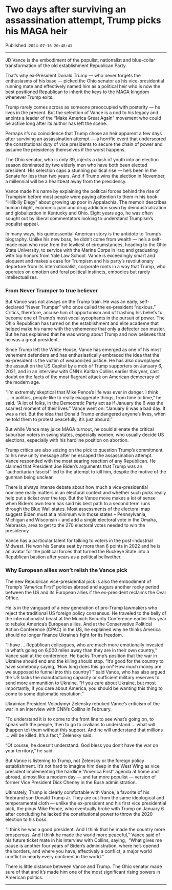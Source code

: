 # Two days after surviving an assassination attempt, Trump picks his MAGA heir

Published :`2024-07-16 20:48:41`

---

JD Vance is the embodiment of the populist, nationalist and blue-collar transformation of the old establishment Republican Party.

That’s why ex-President Donald Trump — who never forgets the enthusiasms of his base — picked the Ohio senator as his vice-presidential running mate and effectively named him as a political heir who is now the best positioned Republican to inherit the keys to the MAGA kingdom whenever Trump exits.

Trump rarely comes across as someone preoccupied with posterity — he lives in the present. But the selection of Vance is a nod to his legacy and anoints a leader of the “Make America Great Again” movement who could be active long after its author has left the scene.

Perhaps it’s no coincidence that Trump chose an heir apparent a few days after surviving an assassination attempt — a horrific event that underscored the constitutional duty of vice presidents to secure the chain of power and assume the presidency themselves if the worst happens.

The Ohio senator, who is only 39, injects a dash of youth into an election season dominated by two elderly men who have both been elected president. His selection caps a stunning political rise — he’s been in the Senate for less than two years. And if Trump wins the election in November, a millennial will be a heartbeat away from the presidency.

Vance made his name by explaining the political forces behind the rise of Trumpism before most people were paying attention to them in his book “Hillbilly Elegy” about growing up poor in Appalachia. The memoir describes human blight, economic pain and drug addiction sown by deindustrialization and globalization in Kentucky and Ohio. Eight years ago, he was often sought out by liberal commentators looking to understand Trumpism’s populist appeal.

In many ways, his quintessential American story is the antidote to Trump’s biography. Unlike his new boss, he didn’t come from wealth — he’s a self-made man who rose from the lowliest of circumstances, heading to the Ohio State University, to service with the Marine Corps in Iraq and graduating with top honors from Yale Law School. Vance is exceedingly smart and eloquent and makes a case for Trumpism and his party’s revolutionary departure from its internationalist, corporate roots in a way that Trump, who operates on emotion and feral political instincts, embodies but rarely intellectualizes.

### From Never Trumper to true believer

But Vance was not always on the Trump train. He was an early, self-declared “Never Trumper” who once called the ex-president “noxious.” Critics, therefore, accuse him of opportunism and of trashing his beliefs to become one of Trump’s most vocal sycophants in the pursuit of power. The Ohio Republican has turned on the establishment and elite academe that helped make his name with the vehemence that only a defector can muster. But he has explained that he was wrong about Trump and now believes that he was a great president.

Since Trump left the White House, Vance has emerged as one of his most vehement defenders and has enthusiastically embraced the idea that the ex-president is the victim of weaponized justice. He has also downplayed the assault on the US Capitol by a mob of Trump supporters on January 6, 2021, and in an interview with CNN’s Kaitlan Collins earlier this year, cast doubt on the facts of the most flagrant attack on American democracy of the modern age.

“I’m extremely skeptical that Mike Pence’s life was ever in danger. I think … in politics, people like to really exaggerate things, from time to time,” he said. “A lot of folks, in the Democratic Party act as if January the 6 was the scariest moment of their lives.” Vance went on: “January 6 was a bad day. It was a riot. But the idea that Donald Trump endangered anyone’s lives, when he told them to protest peacefully, it’s just absurd.”

But while Vance may juice MAGA turnout, he could alienate the critical suburban voters in swing states, especially women, who usually decide US elections, especially with his hardline position on abortion.

Trump critics are also seizing on the pick to question Trump’s commitment to his new unity message after he escaped the assassination attempt. Vance responded with the most searing reaction of any Republican. He claimed that President Joe Biden’s arguments that Trump was an “authoritarian fascist” led to the attempt to kill him, despite the motive of the gunman being unclear.

There is always intense debate about how much a vice-presidential nominee really matters in an electoral context and whether such picks really help put a ticket over the top. But the Vance move makes a lot of sense when Biden’s own team has said his best path to a second term runs through the Blue Wall states. Most assessments of the electoral map suggest Biden must at a minimum win those states – Pennsylvania, Michigan and Wisconsin – and add a single electoral vote in the Omaha, Nebraska, area to get to the 270 electoral votes needed to win the presidency.

Vance has a particular talent for talking to voters in the post-industrial Midwest. He won his Senate seat by more than 6 points in 2022 and he is an avatar for the political forces that turned the Buckeye State into a Republican bastion after years as a political bellwether.

### Why European allies won’t relish the Vance pick

The new Republican vice-presidential pick is also the embodiment of Trump’s “America First” policies abroad and augurs another rocky period between the US and its European allies if the ex-president reclaims the Oval Office.

He is in the vanguard of a new generation of pro-Trump lawmakers who reject the traditional US foreign policy consensus. He traveled to the belly of the internationalist beast at the Munich Security Conference earlier this year to rebuke America’s European allies. And at the Conservative Political Action Conference (CPAC) in the US, he explained why he thinks America should no longer finance Ukraine’s fight for its freedom.

“I have … Republican colleagues, who are much more emotionally invested in what’s going on 6,000 miles away than they are in their own country,” Vance said at the conference. He backs Trump’s position that the war in Ukraine should end and the killing should stop. “It’s good for the country to have somebody saying, ‘How long does this go on? How much money are we supposed to funnel into this country?’” said Vance, who has also argued the US lacks the manufacturing capacity or sufficient military reserves to send more ammunition to Ukraine. “If you care about Ukraine, but most importantly, if you care about America, you should be wanting this thing to come to some diplomatic resolution.”

Ukrainian President Volodymyr Zelensky rebuked Vance’s criticism of the war in an interview with CNN’s Collins in February.

“To understand it is to come to the front line to see what’s going on, to speak with the people, then to go to civilians to understand … what will (happen to) them without this support. And he will understand that millions … will be killed. It’s a fact,” Zelensky said.

“Of course, he doesn’t understand. God bless you don’t have the war on your territory,” he said.

But Vance is listening to Trump, not Zelensky or the foreign policy establishment. It’s not hard to imagine him deep in the West Wing as vice president implementing the hardline “America First” agenda at home and abroad, almost like a modern day — and far more populist — version of former Vice President Dick Cheney in the Bush administration.

Ultimately, Trump is clearly comfortable with Vance, a favorite of his firebrand son Donald Trump Jr. They are cut from the same ideological and temperamental cloth — unlike the ex-president and his first vice presidential pick, the pious Mike Pence, who eventually broke with Trump on January 6 after concluding he lacked the constitutional power to throw the 2020 election to his boss.

“I think he was a good president. And I think that he made the country more prosperous. And I think he made the world more peaceful,” Vance said of his future ticket mate in his interview with Collins, saying,  “What gives me pause is another four years of Biden’s administration, where he’s opened the borders, and where you have, effectively a conflict, a major world conflict in nearly every continent in the world.”

There is little distance between Vance and Trump. The Ohio senator made sure of that and it’s made him one of the most significant rising powers in American politics.

---

